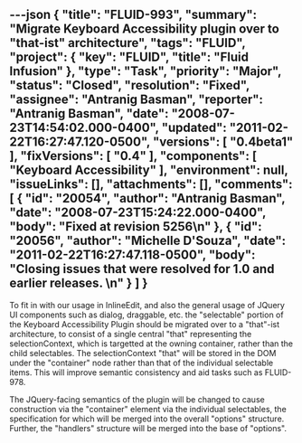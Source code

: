 ---json
{
  "title": "FLUID-993",
  "summary": "Migrate Keyboard Accessibility plugin over to \"that-ist\" architecture",
  "tags": "FLUID",
  "project": {
    "key": "FLUID",
    "title": "Fluid Infusion"
  },
  "type": "Task",
  "priority": "Major",
  "status": "Closed",
  "resolution": "Fixed",
  "assignee": "Antranig Basman",
  "reporter": "Antranig Basman",
  "date": "2008-07-23T14:54:02.000-0400",
  "updated": "2011-02-22T16:27:47.120-0500",
  "versions": [
    "0.4beta1"
  ],
  "fixVersions": [
    "0.4"
  ],
  "components": [
    "Keyboard Accessibility"
  ],
  "environment": null,
  "issueLinks": [],
  "attachments": [],
  "comments": [
    {
      "id": "20054",
      "author": "Antranig Basman",
      "date": "2008-07-23T15:24:22.000-0400",
      "body": "Fixed at revision 5256\n"
    },
    {
      "id": "20056",
      "author": "Michelle D'Souza",
      "date": "2011-02-22T16:27:47.118-0500",
      "body": "Closing issues that were resolved for 1.0 and earlier releases.&#x20;\n"
    }
  ]
}
---
To fit in with our usage in InlineEdit, and also the general usage of JQuery UI components such as dialog, draggable, etc. the "selectable" portion of the Keyboard Accessibility Plugin should be migrated over to a "that"-ist architecture, to consist of a single central "that" representing the selectionContext, which is targetted at the owning container, rather than the child selectables. The selectionContext "that" will be stored in the DOM under the "container" node rather than that of the individual selectable items. This will improve semantic consistency and aid tasks such as FLUID-978.

The JQuery-facing semantics of the plugin will be changed to cause construction via the "container" element via the individual selectables, the specification for which will be merged into the overall "options" structure. Further, the "handlers" structure will be merged into the base of "options".

        